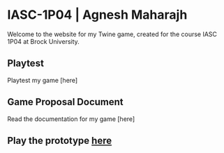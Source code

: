 # IASC-1P04 | Agnesh Maharajh

Welcome to the website for my Twine game, created for the course IASC 1P04 at Brock University.

## Playtest

Playtest my game [here]

## Game Proposal Document

Read the documentation for my game [here]

## Play the prototype [here](prototype/TheAftermath.html)
